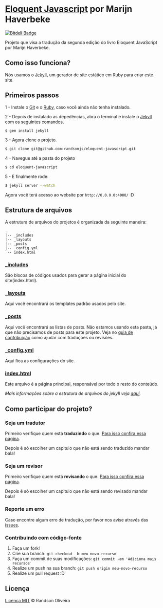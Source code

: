 # [Eloquent Javascript](http://eloquentjavascript.com.br) por Marijn Haverbeke

[![Bitdeli Badge](https://d2weczhvl823v0.cloudfront.net/randsonjs/eloquent-javascript/trend.png)](https://bitdeli.com/free "Bitdeli Badge")

Projeto que visa a tradução da segunda edição do livro Eloquent JavaScript por Marijn Haverbeke.

## Como isso funciona?

Nós usamos o [Jekyll](http://jekyllrb.com/), um gerador de site estático em Ruby para criar este site.

## Primeiros passos

1 - Instale o [Git](http://git-scm.com/downloads) e o [Ruby](https://www.ruby-lang.org/pt/downloads/), caso você ainda não tenha instalado.

2 - Depois de instalado as depedências, abra o terminal e instale o [Jekyll](http://jekyllrb.com) com os seguintes comandos.

```sh
$ gem install jekyll
```

3 - Agora clone o projeto.

```sh
$ git clone git@github.com:randsonjs/eloquent-javascript.git
```

4 - Navegue até a pasta do projeto

```sh
$ cd eloquent-javascript
```

5 - E finalmente rode:

```sh
$ jekyll server --watch
```

Agora você terá acesso ao website por `http://0.0.0.0:4000/` :D

## Estrutura de arquivos

A estrutura de arquivos do projetos é organizada da seguinte maneira:

```
.
|-- _includes
|-- _layouts
|-- _posts
|-- _config.yml
`-- index.html
```

### [_includes](https://github.com/randsonjs/eloquent-javascript/_includes)

São blocos de códigos usados para gerar a página inicial do site(index.html).

### [_layouts](https://github.com/randsonjs/eloquent-javascript/_layouts)

Aqui você encontrará os templates padrão usados pelo site.

### [_posts](https://github.com/randsonjs/eloquent-javascript/_posts)

Aqui você encontrará as listas de posts. Não estamos usando esta pasta, já que não precisamos de posts para este projeto. Veja no [guia de contribuição](./CONTRIBUTING.md) como ajudar com traduções ou revisões.

### [_config.yml](https://github.com/randsonjs/eloquent-javascript/_config.yml)

Aqui fica as configurações do site.

### [index.html](https://github.com/randsonjs/eloquent-javascript/index.html)

Este arquivo é a página principal, responsável por todo o resto do conteúdo.

_Mais informações sobre a estrutura de arquivos do jekyll veja [aqui](https://github.com/mojombo/jekyll/wiki/Usage)._

## Como participar do projeto?

### Seja um tradutor

Primeiro verifique quem está **traduzindo** o que. [Para isso confira essa página](https://github.com/ericdouglas/eloquente-javascript/issues).

Depois é só escolher um capitulo que não está sendo traduzido mandar bala!

### Seja um revisor

Primeiro verifique quem está **revisando** o que. [Para isso confira essa página](https://github.com/ericdouglas/eloquente-javascript/issues).

Depois é só escolher um capitulo que não está sendo revisado mandar bala!

### Reporte um erro

Caso encontre algum erro de tradução, por favor nos avise através das [issues](https://github.com/randsonjs/eloquent-javascript/issues).

### Contribuindo com código-fonte

1. Faça um fork!
2. Crie sua branch: `git checkout -b meu-novo-recurso`
3. Faça um commit de suas modificações: `git commit -am 'Adiciona mais recursos'`
4. Realize um push na sua branch: `git push origin meu-novo-recurso`
5. Realize um pull request :D

## Licença
[Licença MIT](./LICENSE) © Randson Oliveira
